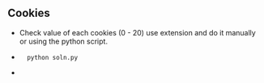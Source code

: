 ## Cookies

* Check value of each cookies (0 - 20) use extension and do it manually or using the python script.
* ```
	python soln.py
* ```

